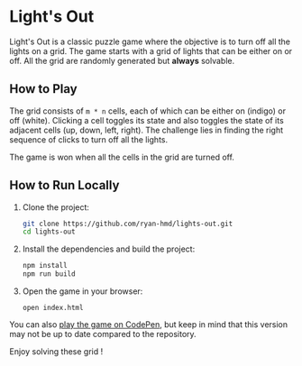 # Light's Out

Light's Out is a classic puzzle game where the objective is to turn off all the lights on a grid. The game starts with a grid of lights that can be either on or off. All the grid are randomly generated but **always** solvable.

## How to Play

The grid consists of `m * n` cells, each of which can be either on (indigo) or off (white). Clicking a cell toggles its state and also toggles the state of its adjacent cells (up, down, left, right). The challenge lies in finding the right sequence of clicks to turn off all the lights.

The game is won when all the cells in the grid are turned off.

## How to Run Locally

1. Clone the project:

    ```bash
    git clone https://github.com/ryan-hmd/lights-out.git
    cd lights-out
    ```

2. Install the dependencies and build the project:

    ```bash
    npm install
    npm run build
    ```

3. Open the game in your browser:

    ```
    open index.html
    ```

You can also [play the game on CodePen](https://codepen.io/ryanh_/pen/YzZaxYx), but keep in mind that this version may not be up to date compared to the repository.

Enjoy solving these grid !
